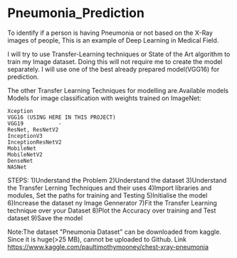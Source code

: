 # Pneumonia_Prediction
To identify if a person is having Pneumonia or not based on the X-Ray images of people, This is an example of Deep Learning in Medical Field.

I will try to use Transfer-Learning techniques or State of the Art algorithm to train my Image dataset. Doing this will not require me to create the model separately. I will use one of the best already prepared model(VGG16) for prediction.

The other Transfer Learning Techniques for modelling are.Available models
Models for image classification with weights trained on ImageNet:

    Xception
    VGG16 (USING HERE IN THIS PROJECT)
    VGG19			-		
    ResNet, ResNetV2
    InceptionV3
    InceptionResNetV2
    MobileNet
    MobileNetV2
    DenseNet
    NASNet

STEPS:
1)Understand the Problem
2)Understand the dataset
3)Understand the Transfer Lerning Techniques and their uses
4)Import libraries and modules, Set the paths for training and Testing
5)Initialise the model
6)Increase the dataset ny Image Gennerator
7)Fit the Transfer Learning technique over your Dataset
8)Plot the Accuracy over training and Test dataset
9)Save the model


Note:The dataset "Pneumonia Dataset" can be downloaded from kaggle. Since it is huge(>25 MB), cannot be uploaded to Github. Link
https://www.kaggle.com/paultimothymooney/chest-xray-pneumonia
